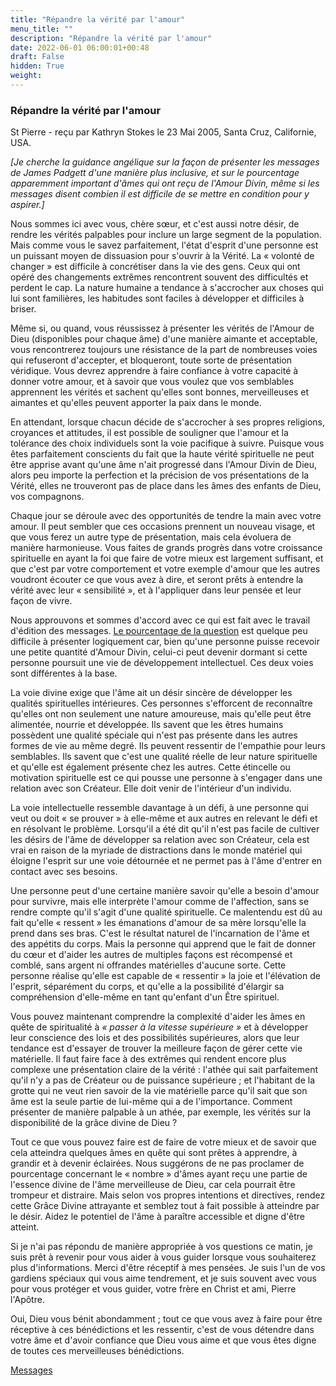 ```yaml
---
title: "Répandre la vérité par l'amour"
menu_title: ""
description: "Répandre la vérité par l'amour"
date: 2022-06-01 06:00:01+00:48
draft: False
hidden: True
weight:
---
```

### Répandre la vérité par l'amour

St Pierre - reçu par Kathryn Stokes le 23 Mai 2005, Santa Cruz, Californie, USA.

*[Je cherche la guidance angélique sur la façon de présenter les messages de James Padgett d'une manière plus inclusive, et sur le pourcentage apparemment important d'âmes qui ont reçu de l'Amour Divin, même si les messages disent combien il est difficile de se mettre en condition pour y aspirer.]*

Nous sommes ici avec vous, chère sœur, et c'est aussi notre désir, de rendre les vérités palpables pour inclure un large segment de la population. Mais comme vous le savez parfaitement, l'état d'esprit d'une personne est un puissant moyen de dissuasion pour s'ouvrir à la Vérité. La « volonté de changer » est difficile à concrétiser dans la vie des gens. Ceux qui ont opéré des changements extrêmes rencontrent souvent des difficultés et perdent le cap. La nature humaine a tendance à s'accrocher aux choses qui lui sont familières, les habitudes sont faciles à développer et difficiles à briser.

Même si, ou quand, vous réussissez à présenter les vérités de l'Amour de Dieu (disponibles pour chaque âme) d'une manière aimante et acceptable, vous rencontrerez toujours une résistance de la part de nombreuses voies qui refuseront d'accepter, et bloqueront, toute sorte de présentation véridique. Vous devrez apprendre à faire confiance à votre capacité à donner votre amour, et à savoir que vous voulez que vos semblables apprennent les vérités et sachent qu'elles sont bonnes, merveilleuses et aimantes et qu'elles peuvent apporter la paix dans le monde.

En attendant, lorsque chacun décide de s'accrocher à ses propres religions, croyances et attitudes, il est possible de souligner que l'amour et la tolérance des choix individuels sont la voie pacifique à suivre. Puisque vous êtes parfaitement conscients du fait que la haute vérité spirituelle ne peut être apprise avant qu'une âme n'ait progressé dans l'Amour Divin de Dieu, alors peu importe la perfection et la précision de vos présentations de la Vérité, elles ne trouveront pas de place dans les âmes des enfants de Dieu, vos compagnons.

Chaque jour se déroule avec des opportunités de tendre la main avec votre amour. Il peut sembler que ces occasions prennent un nouveau visage, et que vous ferez un autre type de présentation, mais cela évoluera de manière harmonieuse. Vous faites de grands progrès dans votre croissance spirituelle en ayant la foi que faire de votre mieux est largement suffisant, et que c'est par votre comportement et votre exemple d'amour que les autres voudront écouter ce que vous avez à dire, et seront prêts à entendre la vérité avec leur « sensibilité », et à l'appliquer dans leur pensée et leur façon de vivre.

Nous approuvons et sommes d'accord avec ce qui est fait avec le travail d'édition des messages. [Le pourcentage de la question](/fr-contemporary-messages/fr-contemporary-messages-by-date-order/fr-contemporary-messages-2001/fr-2001-7-15-1-ar-st-john/) est quelque peu difficile à présenter logiquement car, bien qu'une personne puisse recevoir une petite quantité d'Amour Divin, celui-ci peut devenir dormant si cette personne poursuit une vie de développement intellectuel. Ces deux voies sont différentes à la base.

La voie divine exige que l'âme ait un désir sincère de développer les qualités spirituelles intérieures. Ces personnes s'efforcent de reconnaître qu'elles ont non seulement une nature amoureuse, mais qu'elle peut être alimentée, nourrie et développée. Ils savent que les êtres humains possèdent une qualité spéciale qui n'est pas présente dans les autres formes de vie au même degré. Ils peuvent ressentir de l'empathie pour leurs semblables. Ils savent que c'est une qualité réelle de leur nature spirituelle et qu'elle est également présente chez les autres. Cette étincelle ou motivation spirituelle est ce qui pousse une personne à s'engager dans une relation avec son Créateur. Elle doit venir de l'intérieur d'un individu.

La voie intellectuelle ressemble davantage à un défi, à une personne qui veut ou doit « se prouver » à elle-même et aux autres en relevant le défi et en résolvant le problème. Lorsqu'il a été dit qu'il n'est pas facile de cultiver les désirs de l'âme de développer sa relation avec son Créateur, cela est vrai en raison de la myriade de distractions dans le monde matériel qui éloigne l'esprit sur une voie détournée et ne permet pas à l'âme d'entrer en contact avec ses besoins.

Une personne peut d'une certaine manière savoir qu'elle a besoin d'amour pour survivre, mais elle interprète l'amour comme de l'affection, sans se rendre compte qu'il s'agit d'une qualité spirituelle. Ce malentendu est dû au fait qu'elle « ressent » les émanations d'amour de sa mère lorsqu'elle la prend dans ses bras. C'est le résultat naturel de l'incarnation de l'âme et des appétits du corps. Mais la personne qui apprend que le fait de donner du cœur et d'aider les autres de multiples façons est récompensé et comblé, sans argent ni offrandes matérielles d'aucune sorte. Cette personne réalise qu'elle est capable de « ressentir » la joie et l'élévation de l'esprit, séparément du corps, et qu'elle a la possibilité d'élargir sa compréhension d'elle-même en tant qu'enfant d'un Être spirituel.

Vous pouvez maintenant comprendre la complexité d'aider les âmes en quête de spiritualité à *« passer à la vitesse supérieure »* et à développer leur conscience des lois et des possibilités supérieures, alors que leur tendance est d'essayer de trouver la meilleure façon de gérer cette vie matérielle. Il faut faire face à des extrêmes qui rendent encore plus complexe une présentation claire de la vérité : l'athée qui sait parfaitement qu'il n'y a pas de Créateur ou de puissance supérieure ; et l'habitant de la grotte qui ne veut rien savoir de la vie matérielle parce qu'il sait que son âme est la seule partie de lui-même qui a de l'importance. Comment présenter de manière palpable à un athée, par exemple, les vérités sur la disponibilité de la grâce divine de Dieu ?

Tout ce que vous pouvez faire est de faire de votre mieux et de savoir que cela atteindra quelques âmes en quête qui sont prêtes à apprendre, à grandir et à devenir éclairées. Nous suggérons de ne pas proclamer de pourcentage concernant le « nombre » d'âmes ayant reçu une partie de l'essence divine de l'âme merveilleuse de Dieu, car cela pourrait être trompeur et distraire. Mais selon vos propres intentions et directives, rendez cette Grâce Divine attrayante et semblez tout à fait possible à atteindre par le désir. Aidez le potentiel de l'âme à paraître accessible et digne d'être atteint.

Si je n'ai pas répondu de manière appropriée à vos questions ce matin, je suis prêt à revenir pour vous aider à vous guider lorsque vous souhaiterez plus d'informations. Merci d'être réceptif à mes pensées. Je suis l'un de vos gardiens spéciaux qui vous aime tendrement, et je suis souvent avec vous pour vous protéger et vous guider, votre frère en Christ et ami, Pierre l'Apôtre.

Oui, Dieu vous bénit abondamment ; tout ce que vous avez à faire pour être réceptive à ces bénédictions et les ressentir, c'est de vous détendre dans votre âme et d'avoir confiance que Dieu vous aime et que vous êtes digne de toutes ces merveilleuses bénédictions.

[Messages](/fr-contemporary-messages/fr-contemporary-messages-by-date-order/fr-contemporary-messages-2005)
